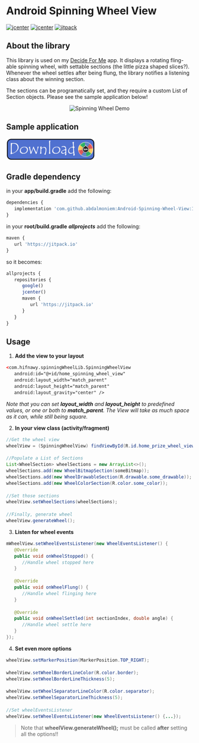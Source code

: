 # Android Spinning Wheel View #

[![jcenter](https://img.shields.io/badge/license-MIT-green.svg)](https://github.com/abicelis/PrizeWheelView/blob/master/LICENSE)
[![jcenter](https://img.shields.io/badge/platform-android-green.svg)](https://developer.android.com/index.html)
[![jitpack](https://jitpack.io/v/abdalmoniem/Android-Spinning-Wheel-View.svg)](https://jitpack.io/#abdalmoniem/Android-Spinning-Wheel-View)

## About the library

This library is used on my [Decide For Me](https://github.com/abdalmoniem/Decide-For-Me) app. It displays a rotating fling-able spinning wheel, with settable sections (the little pizza shaped slices?). 
Whenever the wheel settles after being flung, the library notifies a listening class about the winning section. 

The sections can be programatically set, and they require a custom List of Section objects.
Please see the sample application below!

<p align="center"><img alt='Spinning Wheel Demo' src='assets/spinning_wheel_demo.gif' width="40%"/></p>


## Sample application
<a target="_blank" href='https://github.com/abdalmoniem/Android-Spinning-Wheel-View/releases/download/1.1.5/app-debug.apk'><img alt='Download Sample Application' src='assets/download_button.png' width="240px"/></a>


## Gradle dependency
in your **app/build.gradle** add the following:
```javascript
dependencies {
   implementation 'com.github.abdalmoniem:Android-Spinning-Wheel-View:1.1.5'
}
```

in your **root/build.gradle** ***allprojects*** add the following:
```javascript
maven {
   url 'https://jitpack.io'
}
```
so it becomes:
```javascript
allprojects {
   repositories {
      google()
      jcenter()
      maven {
         url 'https://jitpack.io'
      }
   }
}
```

## Usage

1) **Add the view to your layout**
```xml
<​com​.hifnawy.spinningWheelLib.SpinningWheelView
   android:id="@+id/home_spinning_wheel_view"
   android:layout_width="match_parent"
   android:layout_height="match_parent"
   android:layout_gravity="center" />
```

*Note that you can set **layout_width** and **layout_height** to predefined values, or one or both to **match_parent**. The View will take as much space as it can, while still being square.*



2) **In your view class (activity/fragment)**
```java
//Get the wheel view
wheelView = (SpinningWheelView) findViewById(R.id.home_prize_wheel_view);
   
//Populate a List of Sections
List<WheelSection> wheelSections = new ArrayList<>();
wheelSections.add(new WheelBitmapSection(someBitmap));
wheelSections.add(new WheelDrawableSection(R.drawable.some_drawable));
wheelSections.add(new WheelColorSection(R.color.some_color));
   
//Set those sections
wheelView.setWheelSections(wheelSections);
   
//Finally, generate wheel
wheelView.generateWheel();
```


3) **Listen for wheel events**
```java
mWheelView.setWheelEventsListener(new WheelEventsListener() {
   @Override
   public void onWheelStopped() {
      //Handle wheel stopped here
   }

   @Override
   public void onWheelFlung() {
      //Handle wheel flinging here
   }

   @Override
   public void onWheelSettled(int sectionIndex, double angle) {
      //Handle wheel settle here
   }
});
```


4) **Set even more options**
```java
wheelView.setMarkerPosition(MarkerPosition.TOP_RIGHT);
   
wheelView.setWheelBorderLineColor(R.color.border);
wheelView.setWheelBorderLineThickness(5);
   
wheelView.setWheelSeparatorLineColor(R.color.separator);
wheelView.setWheelSeparatorLineThickness(5);
   
//Set wheelEventsListener
wheelView.setWheelEventsListener(new WheelEventsListener() {...});
```

>Note that **wheelView.generateWheel();** must be called **after** setting all the options!!